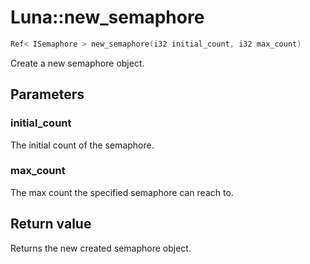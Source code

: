 # Luna::new_semaphore

```c++
Ref< ISemaphore > new_semaphore(i32 initial_count, i32 max_count)
```

Create a new semaphore object. 

## Parameters
### initial_count
The initial count of the semaphore. 

### max_count
The max count the specified semaphore can reach to. 

## Return value
Returns the new created semaphore object. 

